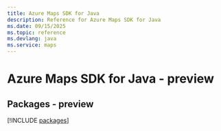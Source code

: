 ```yaml
---
title: Azure Maps SDK for Java
description: Reference for Azure Maps SDK for Java
ms.date: 09/15/2025
ms.topic: reference
ms.devlang: java
ms.service: maps
---
```

# Azure Maps SDK for Java - preview
## Packages - preview
[!INCLUDE [packages](maps-index.md)]
